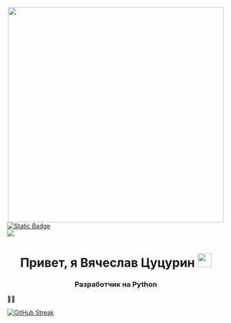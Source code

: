 <div id="header" align="center">
<img src="https://i.giphy.com/media/v1.Y2lkPTc5MGI3NjExMXNyZzRwMG9pYTNwcGQzOGp0ZDF4d3oxN3JheHM3MzQ5bHRjeTdvcCZlcD12MV9pbnRlcm5hbF9naWZfYnlfaWQmY3Q9Zw/coxQHKASG60HrHtvkt/giphy.gif"width="500"/>
</div>
<div id="badges">
<a href="https://t.me/V_Tsutsurin">
<img alt="Static Badge" src="https://img.shields.io/badge/Telegram-blue?style=for-the-badge&logo=telegram&logoColor=white"> </a>
</div>
<img src="https://komarev.com/ghpvc/?username=V-Tsutsurin&style=plastic&color=blue"/>

<h1 align="center">Привет, я Вячеслав Цуцурин</a> 
<img src="https://github.com/blackcater/blackcater/raw/main/images/Hi.gif" height="32"/></h1>
<h3 align="center">Разработчик на Python</h3>


:man_technologist:



<a href="https://git.io/streak-stats"><img src="https://streak-stats.demolab.com?user=V-Tsutsurin&theme=catppuccin-frappe" alt="GitHub Streak" /></a>

<!--
**V-Tsutsurin/V-Tsutsurin** is a ✨ _special_ ✨ repository because its `README.md` (this file) appears on your GitHub profile.

Here are some ideas to get you started:

- 🔭 I’m currently working on ...
- 🌱 I’m currently learning ...
- 👯 I’m looking to collaborate on ...
- 🤔 I’m looking for help with ...
- 💬 Ask me about ...
- 📫 How to reach me: ...
- 😄 Pronouns: ...
- ⚡ Fun fact: ...
-->
